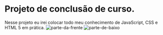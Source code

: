# Projeto de conclusão de curso.
 Nesse projeto eu irei colocar todo meu conhecimento de JavaScript, CSS e HTML 5 em prática.
![parte-da-frente](https://user-images.githubusercontent.com/76066880/118430202-f28d3200-b6a9-11eb-9f15-625f5a61b9fa.png)
![parte-de-baixo](https://user-images.githubusercontent.com/76066880/118430206-f620b900-b6a9-11eb-8cca-0bf66709e842.png)
